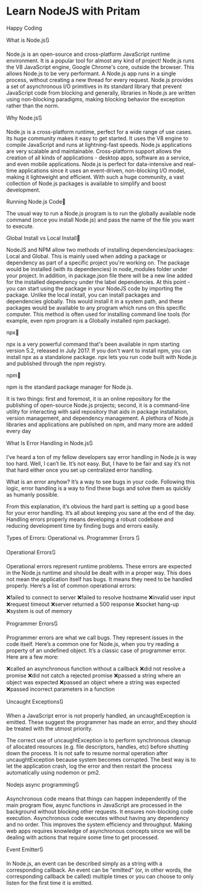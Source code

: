 # Learn NodeJS with Pritam

Happy Coding

What is Node.js🔃

Node.js is an open-source and cross-platform JavaScript runtime environment. It is a popular tool for almost any kind of project! Node.js runs the V8 JavaScript engine, Google Chrome's core, outside the browser. This allows Node.js to be very performant. A Node.js app runs in a single process, without creating a new thread for every request. Node.js provides a set of asynchronous I/O primitives in its standard library that prevent JavaScript code from blocking and generally, libraries in Node.js are written using non-blocking paradigms, making blocking behavior the exception rather than the norm.


Why Node.js🔃

Node.js is a cross-platform runtime, perfect for a wide range of use cases. Its huge community makes it easy to get started. It uses the V8 engine to compile JavaScript and runs at lightning-fast speeds. Node.js applications are very scalable and maintainable. Cross-platform support allows the creation of all kinds of applications - desktop apps, software as a service, and even mobile applications. Node.js is perfect for data-intensive and real-time applications since it uses an event-driven, non-blocking I/O model, making it lightweight and efficient. With such a huge community, a vast collection of Node.js packages is available to simplify and boost development.


Running Node.js Code🚀

The usual way to run a Node.js program is to run the globally available node command (once you install Node.js) and pass the name of the file you want to execute.

Global Install vs Local Install🚀

NodeJS and NPM allow two methods of installing dependencies/packages: Local and Global. This is mainly used when adding a package or dependency as part of a specific project you're working on. The package would be installed (with its dependencies) in node_modules folder under your project. In addition, in package.json file there will be a new line added for the installed dependency under the label dependencies. At this point - you can start using the package in your NodeJS code by importing the package. Unlike the local install, you can install packages and dependencies globally. This would install it in a system path, and these packages would be available to any program which runs on this specific computer. This method is often used for installing command line tools (for example, even npm program is a Globally installed npm package).

npx🚀

npx is a very powerful command that's been available in npm starting version 5.2, released in July 2017. If you don't want to install npm, you can install npx as a standalone package. npx lets you run code built with Node.js and published through the npm registry.

npm🚀

npm is the standard package manager for Node.js.

It is two things: first and foremost, it is an online repository for the publishing of open-source Node.js projects; second, it is a command-line utility for interacting with said repository that aids in package installation, version management, and dependency management. A plethora of Node.js libraries and applications are published on npm, and many more are added every day

What Is Error Handling in Node.js🔃

I’ve heard a ton of my fellow developers say error handling in Node.js is way too hard. Well, I can’t lie. It’s not easy. But, I have to be fair and say it’s not that hard either once you set up centralized error handling.

What is an error anyhow? It’s a way to see bugs in your code. Following this logic, error handling is a way to find these bugs and solve them as quickly as humanly possible.

From this explanation, it’s obvious the hard part is setting up a good base for your error handling. It’s all about keeping you sane at the end of the day. Handling errors properly means developing a robust codebase and reducing development time by finding bugs and errors easily.

Types of Errors: Operational vs. Programmer Errors 🔃

Operational Errors🔃

Operational errors represent runtime problems. These errors are expected in the Node.js runtime and should be dealt with in a proper way. This does not mean the application itself has bugs. It means they need to be handled properly. Here’s a list of common operational errors:

❌failed to connect to server
❌failed to resolve hostname
❌invalid user input
❌request timeout
❌server returned a 500 response
❌socket hang-up
❌system is out of memory

Programmer Errors🔃

Programmer errors are what we call bugs. They represent issues in the code itself. Here’s a common one for Node.js, when you try reading a property of an undefined object. It’s a classic case of programmer error. Here are a few more:

❌called an asynchronous function without a callback
❌did not resolve a promise
❌did not catch a rejected promise
❌passed a string where an object was expected
❌passed an object where a string was expected
❌passed incorrect parameters in a function

Uncaught Exceptions🔃

When a JavaScript error is not properly handled, an uncaughtException is emitted. These suggest the programmer has made an error, and they should be treated with the utmost priority.

The correct use of uncaughtException is to perform synchronous cleanup of allocated resources (e.g. file descriptors, handles, etc) before shutting down the process. It is not safe to resume normal operation after uncaughtException because system becomes corrupted. The best way is to let the application crash, log the error and then restart the process automatically using nodemon or pm2.

Nodejs async programming🔃

Asynchronous code means that things can happen independently of the main program flow, async functions in JavaScript are processed in the background without blocking other requests. It ensures non-blocking code execution. Asynchronous code executes without having any dependency and no order. This improves the system efficiency and throughput. Making web apps requires knowledge of asynchronous concepts since we will be dealing with actions that require some time to get processed.

Event Emitter🔃

In Node.js, an event can be described simply as a string with a corresponding callback. An event can be "emitted" (or, in other words, the corresponding callback be called) multiple times or you can choose to only listen for the first time it is emitted.
